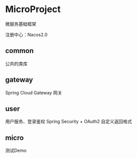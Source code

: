 # MicroProject
微服务基础框架

注册中心：Nacos2.0

## common
公共的类库

## gateway
Spring Cloud Gateway 网关

## user
用户服务、登录鉴权
Spring Security + OAuth2
自定义返回格式

## micro
测试Demo
